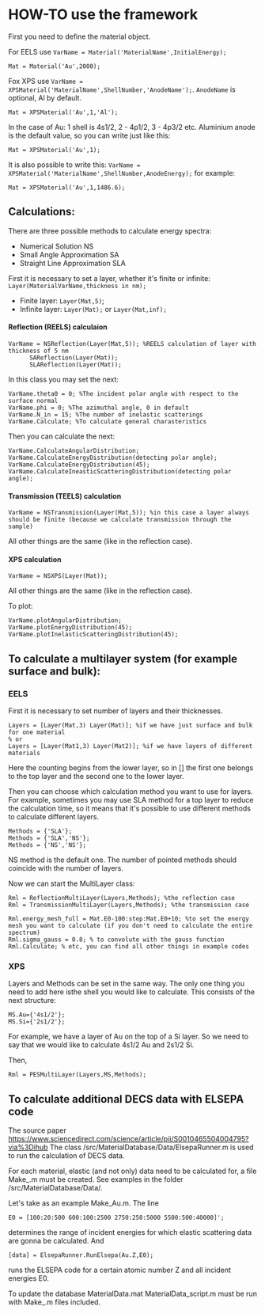 # HOW-TO use the framework

First you need to define the material object. 

For EELS use `VarName = Material('MaterialName',InitialEnergy);`  

	Mat = Material('Au',2000);
	
Fox XPS use `VarName = XPSMaterial('MaterialName',ShellNumber,'AnodeName');`. `AnodeName` is optional, Al by default.

	Mat = XPSMaterial('Au',1,'Al');
  
  
In the case of Au: 1 shell is 4s1/2, 2 - 4p1/2, 3 - 4p3/2 etc.
Aluminium anode is the default value, so you can write just like this:

`Mat = XPSMaterial('Au',1);`

It is also possible to write this: `VarName = XPSMaterial('MaterialName',ShellNumber,AnodeEnergy);` for example: 

`Mat = XPSMaterial('Au',1,1486.6);`

## Calculations:

There are three possible methods to calculate energy spectra:
* Numerical Solution NS
* Small Angle Approximation SA
* Straight Line Approximation SLA

First it is necessary to set a layer, whether it's finite or infinite:
`Layer(MaterialVarName,thickness in nm);`
* Finite layer: `Layer(Mat,5)`;
* Infinite layer: `Layer(Mat);` or `Layer(Mat,inf);`

#### Reflection (REELS) calculaion
```
VarName = NSReflection(Layer(Mat,5)); %REELS calculation of layer with thickness of 5 nm
	  SAReflection(Layer(Mat));
	  SLAReflection(Layer(Mat));
```
In this class you may set the next:
```
VarName.theta0 = 0; %The incident polar angle with respect to the surface normal
VarName.phi = 0; %The azimuthal angle, 0 in default
VarName.N_in = 15; %The number of inelastic scatterings
VarName.Calculate; %To calculate general charasteristics
```

Then you can calculate the next:
```
VarName.CalculateAngularDistribution;
VarName.CalculateEnergyDistribution(detecting polar angle);
VarName.CalculateEnergyDistribution(45);
VarName.CalculateIneasticScatteringDistribution(detecting polar angle);
```

#### Transmission (TEELS) calculation
```
VarName = NSTransmission(Layer(Mat,5)); %in this case a layer always should be finite (because we calculate transmission through the sample)
```
All other things are the same (like in the reflection case).

#### XPS calculation
```
VarName = NSXPS(Layer(Mat));
````
   All other things are the same (like in the reflection case).

To plot:
```
VarName.plotAngularDistribution;
VarName.plotEnergyDistribution(45);
VarName.plotInelasticScatteringDistribution(45);
```


## To calculate a multilayer system (for example surface and bulk):
### EELS

First it is necessary to set number of layers and their thicknesses.
```
Layers = [Layer(Mat,3) Layer(Mat)]; %if we have just surface and bulk for one material
% or
Layers = [Layer(Mat1,3) Layer(Mat2)]; %if we have layers of different materials
````

Here the counting begins from the lower layer, so in [] the first one belongs to the top layer and the second one to the lower layer.

Then you can choose which calculation method you want to use for layers. For example, sometimes you may use SLA method for a top layer to reduce the calculation time, so it means that it's possible to use different methods to calculate different layers.
```
Methods = {'SLA'};
Methods = {'SLA','NS'};
Methods = {'NS','NS'};
```
	
NS method is the default one. The number of pointed methods should coincide with the number of layers.

Now we can start the MultiLayer class:
```
Rml = ReflectionMultiLayer(Layers,Methods); %the reflection case
Rml = TransmissionMultiLayer(Layers,Methods); %the transmission case

Rml.energy_mesh_full = Mat.E0-100:step:Mat.E0+10; %to set the energy mesh you want to calculate (if you don't need to calculate the entire spectrum)
Rml.sigma_gauss = 0.8; % to convolute with the gauss function
Rml.Calculate; % etc, you can find all other things in example codes
```

### XPS
	
Layers and Methods can be set in the same way. The only one thing you need to add here isthe shell you would like to calculate. This consists of the next structure:
```
MS.Au={'4s1/2'};
MS.Si={'2s1/2'};
```
For example, we have a layer of Au on the top of a Si layer. So we need to say that we would like to calculate 4s1/2 Au and 2s1/2 Si.

Then,
```
Rml = PESMultiLayer(Layers,MS,Methods);
```
## To calculate additional DECS data with ELSEPA code

The source paper https://www.sciencedirect.com/science/article/pii/S0010465504004795?via%3Dihub
The class /src/MaterialDatabase/Data/ElsepaRunner.m is used to run the calculation of DECS data.

For each material, elastic (and not only) data need to be calculated for, a file Make_<nameofmaterial>.m must be created.
See examples in the folder /src/MaterialDatabase/Data/.
	
Let's take as an example Make_Au.m.
The line 
```
E0 = [100:20:500 600:100:2500 2750:250:5000 5500:500:40000]';
```
determines the range of incident energies for which elastic scattering data are gonna be calculated.
And
```
[data] = ElsepaRunner.RunElsepa(Au.Z,E0);
```
runs the ELSEPA code for a certain atomic number Z and all incident energies E0.

To update the database MaterialData.mat MaterialData_script.m must be run with Make_<nameofmaterial>.m files included.
